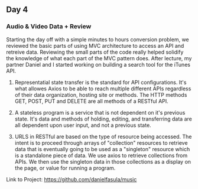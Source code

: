 ## Day 4

### Audio & Video Data + Review

Starting the day off with a simple minutes to hours conversion problem, we reviewed the basic parts of using MVC architecture to access an API and retreive data. Reviewing the small parts of the code really helped solidify the knowledge of what each part of the MVC pattern does. After lecture, my partner Daniel and I started working on building a search tool for the iTunes API.

1. Representatial state transfer is the standard for API configurations. It's what allowes Axios to be able to reach multiple different APIs regardless of their data organization, hosting site or methods. The HTTP methods GET, POST, PUT and DELETE are all methods of a RESTful API.

2. A stateless program is a service that is not dependent on it's previous state. It's data and methods of holding, editing, and transferring data are all dependent upon user input, and not a previous state.

3. URLS in RESTful are based on the type of resource being accessed. The intent is to proceed through arrays of "collection" resources to retrieve data that is eventually going to be used as a "singleton" resource which is a standalone piece of data. We use axios to retrieve collections from APIs. We then use the singleton data in those collections as a display on the page, or value for running a program.

Link to Project: https://github.com/danielfasula/music